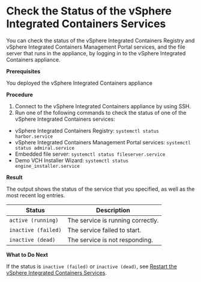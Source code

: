 # Check the Status of the vSphere Integrated Containers Services #

You can check the status of the vSphere Integrated Containers Registry and vSphere Integrated Containers Management Portal services, and the file server that runs in the appliance, by logging in to the vSphere Integrated Containers appliance.

**Prerequisites**

You deployed the vSphere Integrated Containers appliance

**Procedure**

1. Connect to the vSphere Integrated Containers appliance by using SSH.
2. Run one of the following commands to check the status of one of the vSphere Integrated Containers services:

  - vSphere Integrated Containers Registry: `systemctl status harbor.service`
  - vSphere Integrated Containers Management Portal services: `systemctl status admiral.service`
  - Embedded file server: `systemctl status fileserver.service`
  - Demo VCH Installer Wizard: `systemctl status engine_installer.service`

**Result**

The output shows the status of the service that you specified, as well as the most recent log entries.

|Status|Description|
|---|---|
|`active (running)`|The service is running correctly.|
|`inactive (failed)`|The service failed to start.|
|`inactive (dead)`|The service is not responding.|

**What to Do Next**

If the status is `inactive (failed)` or `inactive (dead)`, see [Restart the vSphere Integrated Containers Services](restart_services.md).